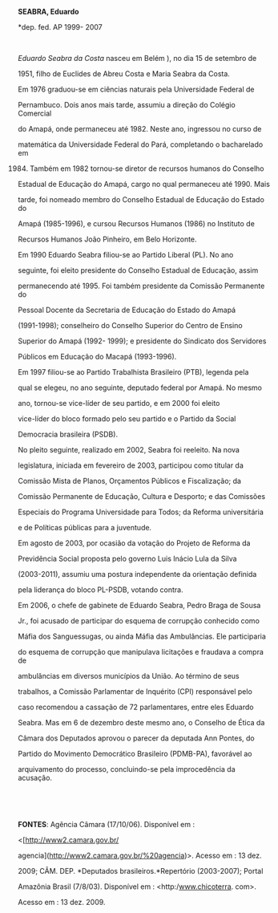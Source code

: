 **SEABRA, Eduardo**



\*dep. fed. AP 1999- 2007



 



*Eduardo Seabra da Costa* nasceu em Belém ), no dia 15 de setembro de

1951, filho de Euclides de Abreu Costa e Maria Seabra da Costa.



Em 1976 graduou-se em ciências naturais pela Universidade Federal de

Pernambuco. Dois anos mais tarde, assumiu a direção do Colégio Comercial

do Amapá, onde permaneceu até 1982. Neste ano, ingressou no curso de

matemática da Universidade Federal do Pará, completando o bacharelado em

1984. Também em 1982 tornou-se diretor de recursos humanos do Conselho

Estadual de Educação do Amapá, cargo no qual permaneceu até 1990. Mais

tarde, foi nomeado membro do Conselho Estadual de Educação do Estado do

Amapá (1985-1996), e cursou Recursos Humanos (1986) no Instituto de

Recursos Humanos João Pinheiro, em Belo Horizonte.



Em 1990 Eduardo Seabra filiou-se ao Partido Liberal (PL). No ano

seguinte, foi eleito presidente do Conselho Estadual de Educação, assim

permanecendo até 1995. Foi também presidente da Comissão Permanente do

Pessoal Docente da Secretaria de Educação do Estado do Amapá

(1991-1998); conselheiro do Conselho Superior do Centro de Ensino

Superior do Amapá (1992- 1999); e presidente do Sindicato dos Servidores

Públicos em Educação do Macapá (1993-1996).



Em 1997 filiou-se ao Partido Trabalhista Brasileiro (PTB), legenda pela

qual se elegeu, no ano seguinte, deputado federal por Amapá. No mesmo

ano, tornou-se vice-líder de seu partido, e em 2000 foi eleito

vice-líder do bloco formado pelo seu partido e o Partido da Social

Democracia brasileira (PSDB).



No pleito seguinte, realizado em 2002, Seabra foi reeleito. Na nova

legislatura, iniciada em fevereiro de 2003, participou como titular da

Comissão Mista de Planos, Orçamentos Públicos e Fiscalização; da

Comissão Permanente de Educação, Cultura e Desporto; e das Comissões

Especiais do Programa Universidade para Todos; da Reforma universitária

e de Políticas públicas para a juventude.



Em agosto de 2003, por ocasião da votação do Projeto de Reforma da

Previdência Social proposta pelo governo Luis Inácio Lula da Silva

(2003-2011), assumiu uma postura independente da orientação definida

pela liderança do bloco PL-PSDB, votando contra. 



Em 2006, o chefe de gabinete de Eduardo Seabra, Pedro Braga de Sousa

Jr., foi acusado de participar do esquema de corrupção conhecido como

Máfia dos Sanguessugas, ou ainda Máfia das Ambulâncias. Ele participaria

do esquema de corrupção que manipulava licitações e fraudava a compra de

ambulâncias em diversos municípios da União. Ao término de seus

trabalhos, a Comissão Parlamentar de Inquérito (CPI) responsável pelo

caso recomendou a cassação de 72 parlamentares, entre eles Eduardo

Seabra. Mas em 6 de dezembro deste mesmo ano, o Conselho de Ética da

Câmara dos Deputados aprovou o parecer da deputada Ann Pontes, do

Partido do Movimento Democrático Brasileiro (PDMB-PA), favorável ao

arquivamento do processo, concluindo-se pela improcedência da acusação.



 



 



**FONTES**: Agência Câmara (17/10/06). Disponível em :

\<[http://www2.camara.gov.br/

agencia](http://www2.camara.gov.br/%20agencia)\>. Acesso em : 13 dez.

2009; CÂM. DEP. *Deputados brasileiros.*Repertório (2003-2007); Portal

Amazônia Brasil (7/8/03). Disponível em : \<http:/www.chicoterra. com\>.

Acesso em : 13 dez. 2009.

